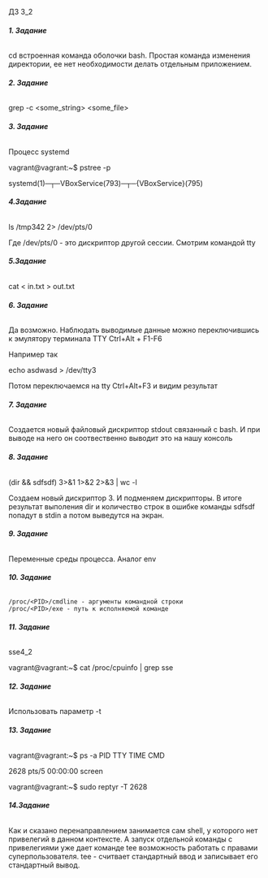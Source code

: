 ДЗ 3_2

###### **1. Задание**

cd встроенная команда оболочки  bash.  Простая команда изменения директории, ее нет необходимости делать отдельным приложением.

###### **2. Задание**

grep -c <some_string> <some_file>

###### **3. Задание**

Процесс systemd

vagrant@vagrant:~$ pstree -p

systemd(1)─┬─VBoxService(793)─┬─{VBoxService}(795)

###### **4.Задание**

 ls /tmp342 2> /dev/pts/0 

Где /dev/pts/0 - это дискриптор другой сессии. Смотрим командой tty


###### **5.Задание**

 cat < in.txt > out.txt 

###### **6. Задание**

Да возможно. Наблюдать выводимые данные можно переключившись к эмулятору терминала TTY Ctrl+Alt + F1-F6

Например так 

echo asdwasd > /dev/tty3

Потом переключаемся на tty Ctrl+Alt+F3 и видим результат 



###### **7. Задание**

Создается новый файловый дискриптор stdout связанный с bash. И при выводе на него он соотвественно выводит это на нашу консоль

###### **8. Задание**

(dir && sdfsdf) 3>&1 1>&2 2>&3 | wc -l

Создаем новый дискриптор 3. И подменяем дискрипторы. В итоге результат выполения dir и количество строк в ошибке команды sdfsdf попадут в stdin а потом выведутся на экран. 

###### **9. Задание**

Переменные среды процесса. Аналог env

###### **10. Задание**

    /proc/<PID>/cmdline - аргументы командной строки
    /proc/<PID>/exe - путь к исполняемой команде

###### **11. Задание**

sse4_2

vagrant@vagrant:~$ cat /proc/cpuinfo | grep sse

###### **12. Задание**

Использовать параметр -t


###### **13. Задание**

vagrant@vagrant:~$ ps -a
PID TTY          TIME CMD

2628 pts/5    00:00:00 screen

vagrant@vagrant:~$ sudo reptyr -T 2628

###### **14.Задание**

Как и сказано перенаправлением занимается сам shell, у которого нет привелегий в данном контексте. 
А запуск отдельной команды с привелегиями уже дает команде tee возможность работать с правами суперпользователя. tee - считвает стандартный ввод и записывает его стандартный вывод.  